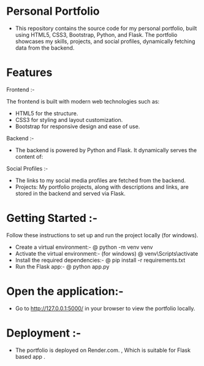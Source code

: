 # Personal Portfolio
- This repository contains the source code for my personal portfolio, built using HTML5, CSS3, Bootstrap, Python, and Flask. The portfolio showcases my skills, projects, and social profiles, dynamically fetching data from the backend.

# Features
Frontend :-

The frontend is built with modern web technologies such as:
- HTML5 for the structure.
- CSS3 for styling and layout customization.
- Bootstrap for responsive design and ease of use.
  
Backend :-
- The backend is powered by Python and Flask. It dynamically serves the content of:

Social Profiles :- 
- The links to my social media profiles are fetched from the backend.
- Projects: My portfolio projects, along with descriptions and links, are stored in the backend and served via Flask.
  
# Getting Started :-
Follow these instructions to set up and run the project locally (for windows).

- Create a virtual environment:-
   @ python -m venv venv
- Activate the virtual environment:- (for windows)
   @ venv\Scripts\activate
- Install the required dependencies:-
   @ pip install -r requirements.txt
- Run the Flask app:- 
   @ python app.py

# Open the application:- 
 - Go to http://127.0.0.1:5000/ in your browser to view the portfolio locally.

# Deployment :-
 - The portfolio is deployed on Render.com. , Which is suitable for Flask based app .
